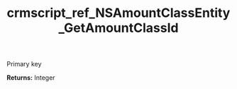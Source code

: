 ﻿---
title: crmscript_ref_NSAmountClassEntity_GetAmountClassId
description: Integer NSAmountClassEntity.GetAmountClassId()
intellisense: NSAmountClassEntity.GetAmountClassId
keywords: NSAmountClassEntity, GetAmountClassId
so.topic: reference
---

Primary key

**Returns:** Integer


